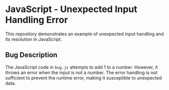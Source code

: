 # JavaScript - Unexpected Input Handling Error

This repository demonstrates an example of unexpected input handling and its resolution in JavaScript.

## Bug Description
The JavaScript code in `bug.js` attempts to add 1 to a number. However, it throws an error when the input is not a number.  The error handling is not sufficient to prevent the runtime error, making it susceptible to unexpected data.